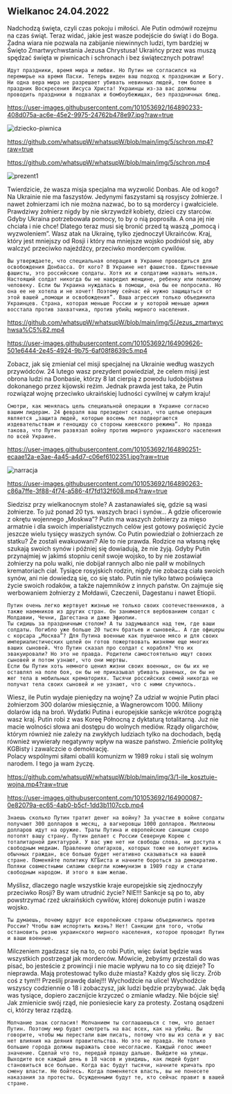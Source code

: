 ## Wielkanoc 24.04.2022

Nadchodzą święta, czyli czas pokoju i miłości. Ale Putin odmówił rozejmu na czas świąt. Teraz widać, jakie jest wasze podejście do świąt i do Boga. Żadna wiara nie pozwala na zabijanie niewinnych ludzi, tym bardziej w Święto Zmartwychwstania Jezusa Chrystusa! Ukraińcy przez was muszą spędzać święta w piwnicach i schronach i bez świątecznych potraw!

```
Идут праздники, время мира и любви. Но Путин не согласился на перемирье на время Пасхи. Теперь виден ваш подход к праздникам и Богу. Ни одна вера мира не разрешает убивать невинных людей, тем более в праздник Воскресения Иисуса Христа! Украинцы из-за вас должны проводить праздники в подвалах и бомбоубежищах, без праздничных блюд.
```

https://user-images.githubusercontent.com/101053692/164890233-408d075a-ac6e-45e2-9975-24762b478e97.jpg?raw=true

![dziecko-piwnica](https://user-images.githubusercontent.com/101053692/164890233-408d075a-ac6e-45e2-9975-24762b478e97.jpg)

https://github.com/whatsupW/whatsupW/blob/main/img/5/schron.mp4?raw=true

https://github.com/whatsupW/whatsupW/blob/main/img/5/schron.mp4



![prezent1](https://user-images.githubusercontent.com/101053692/164890252-9c6233d6-8535-49e6-bcaa-eb987a3a0213.jpg)

Twierdzicie, że wasza misja specjalna ma wyzwolić Donbas. Ale od kogo? Na Ukrainie nie ma faszystów. Jedynymi faszystami są rosyjscy żołnierze. I nawet żołnierzami ich nie można nazwać, bo to są mordercy i gwałciciele. Prawdziwy żołnierz nigdy by nie skrzywdził kobiety, dzieci czy starców. Gdyby Ukraina potrzebowała pomocy, to by o nią poprosiła. A ona jej nie chciała i nie chce! Dlatego teraz musi się bronić przed tą waszą „pomocą i wyzwoleniem”.
Wasz atak na Ukrainę, tylko zjednoczył Ukraińców. Kraj, który jest mniejszy od Rosji i który ma mniejsze wojsko podniósł się, aby walczyć przeciwko najeźdźcy, przeciwko mordercom cywilów.

```
Вы утверждаете, что специальная операция в Украине проводиться для освобождения Донбасса. От кого? В Украине нет фашистов. Единственные фашисты, это российские солдаты. Хотя их и солдатами назвать нельзя. Настоящий солдат никогда бы не навредил женщине, ребенку или пожилому человеку. Если бы Украина нуждалась в помощи, она бы ее попросила. Но она ее не хотела и не хочет! Поэтому сейчас ей нужно защищаться от этой вашей „помощи и освобождения”. Ваша агрессия только объединила Украинцев. Страна, которая меньше России и у которой меньше армия восстала против захватчика, против убийц мирного населения. 
```

https://github.com/whatsupW/whatsupW/blob/main/img/5/Jezus_zmartwychwsa%C5%82.mp4

https://user-images.githubusercontent.com/101053692/164909626-501e6444-2e45-4924-9b75-6af08f8639c5.mp4



Zobacz, jak się zmieniał cel misji specjalnej na Ukrainie według waszych przywódców. 24 lutego wasz prezydent powiedział, że celem misji jest obrona ludzi na Donbasie, którzy 8 lat cierpią z powodu ludobójstwa dokonanego przez kijowski reżim. Jednak prawda jest taka, że Putin rozwiązał wojnę przeciwko ukraińskiej ludności cywilnej w całym kraju!

```
Смотри, как менялась цель специальной операции в Украине согласно вашим лидерам. 24 февраля ваш президент сказал, что целью операция является „защита людей, которые восемь лет подвергаются издевательствам и геноциду со стороны киевского режима”. Но правда такова, что Путин развязал войну против мирного украинского населения по всей Украине.   
```
https://user-images.githubusercontent.com/101053692/164890251-ecaae12a-e3ae-4a45-a4d7-c06ef6102351.jpg?raw=true

![narracja](https://user-images.githubusercontent.com/101053692/164890251-ecaae12a-e3ae-4a45-a4d7-c06ef6102351.jpg)

https://user-images.githubusercontent.com/101053692/164890263-c86a7ffe-3f88-4f74-a586-4f7fd132f608.mp4?raw=true


Siedzisz przy wielkanocnym stole? A zastanawiałeś się, gdzie są wasi żołnierze. To już ponad 20 tys. waszych braci i synów...  A gdzie oficerowie z okrętu wojennego „Moskwa”? Putin ma waszych żołnierzy za mięso armatnie i dla swoich imperialistycznych celów jest gotowy poświęcić życie jeszcze wielu tysięcy waszych synów. Co Putin powiedział o żołnierzach ze statku? Że zostali ewakuowani? Ale to nie prawda. Rodzice na własną rękę szukają swoich synów i później się dowiadują, że nie żyją. 
Gdyby Putin przynajmiej w jakimś stopniu cenił swoje wojsko, to by nie zostawiał żołnierzy na polu walki, nie dobijał rannych albo nie palił w mobilnych krematoriach ciał. Tysiące rosyjskich rodzin, nigdy nie zobaczą ciała swoich synów, ani nie dowiedzą się, co się stało. 
Putin nie tylko łatwo poświęca życie swoich rodaków, a także najemników z innych państw. On zajmuje się werbowaniem żołnierzy z Mołdawii, Czeczenii, Dagestanu i nawet Etiopii. 

```
Путин очень легко жертвует жизнью не только своих соотечественников, а также наемников из других стран. Он занимается вербованием солдат с Молдавии, Чечни, Дагестана и даже Эфиопии. 
Ты сидишь за праздничным столом? А ты задумывался над тем, где ваши солдаты. Погибло уже больше 20 тысяч братьев и сыновей…. А где офицеры с корсара „Москва”? Для Путина военные как пушечное мясо и для своих империалистических целей он готов пожертвовать жизнями еще многих ваших сыновей. Что Путин сказал про солдат с корабля? Что их эвакуировали? Но это не правда. Родители самостоятельно ищут своих сыновей и потом узнают, что они мертвы. 
Если бы Путин хоть немного ценил жизни своих военных, он бы их не оставлял на поле боя, он бы не приказывал убивать раненых, он бы не жег тела в мобильных крематориях. Тысячи российских семей никогда не получат тела своих сыновей и не узнают, что с ними случилось.
```

Wiesz, ile Putin wydaje pieniędzy na wojnę? Za udział w wojnie Putin płaci żołnierzom 300 dolarów miesięcznie, a Wagnerowcom 1000. Miliony dolarów idą na broń. Wydatki Putina i europejskie sankcje wkrótce pogrążą wasz kraj. Putin robi z was Koreę Północną z dyktaturą totalitarną. Już nie macie wolności słowa ani dostępu do wolnych mediów. Rządy oligarchów, którym również nie zależy na zwykłych ludziach tylko na dochodach, będą również wywierały negatywny wpływ na wasze państwo. Zmieńcie politykę KGBisty i zawalczcie o demokrację.  
Polacy wspólnymi siłami obalili komunizm w 1989 roku i stali się wolnym narodem. I tego ja wam życzę.

https://github.com/whatsupW/whatsupW/blob/main/img/3/1-ile_kosztuje-wojna.mp4?raw=true

https://user-images.githubusercontent.com/101053692/164900087-0e82079a-ec65-4ab0-b5cf-1dd3b1107ccb.mp4

```
Знаешь сколько Путин тратит денег на войну? За участие в войне солдаты получают 300 долларов в месяц, а вагнеровцы 1000 долларов. Миллионы долларов идут на оружие. Траты Путина и европейские санкции скоро потопят вашу страну. Путин делает с России Северную Корею с тоталитарной диктатурой. У вас уже нет ни свободы слова, ни доступа к свободным медиам. Правление олигархов, которых тоже не волнует жизнь обычных граждан, все больше будет негативно сказываться на вашей стране. Поменяйте политику КГБиста и начните бороться за демократию. 
Поляки совместными силами свергли коммунизм в 1989 году и стали свободным народом. И этого я вам желаю. 
```

Myślisz, dlaczego nagle wszystkie kraje europejskie się zjednoczyły przeciwko Rosji? By wam utrudnić życie? NIE!!! Sankcje są po to, aby powstrzymać rzeź ukraińskich cywilów, której dokonuje putin i wasze wojsko.

```
Ты думаешь, почему вдруг все европейские страны объединились против России? Чтобы вам испортить жизнь? Нет! Санкции для того, чтобы остановить резню украинского мирного населения, которое проводит Путин и ваши военные. 
```

Milczeniem zgadzasz się na to, co robi Putin, więc świat będzie was wszystkich postrzegał jak morderców. Mówicie, żebyśmy przestali do was pisać, bo jesteście z prowincji i nie macie wpływu na to co się dzieje? To nieprawda. Mają protestować tylko duże miasta? Każdy głos się liczy. Zrób coś z tym!!!  Prześlij prawdę dalej!!! Wychodźcie na ulice! Wychodźcie wszyscy codziennie o 18 i zobaczysz, jak ludzi będzie przybywać. Jak będą was tysiące, dopiero zacznijcie krzyczeć o zmianie władzy. Nie bójcie się! Jak zmienicie swój rząd, nie poniesiecie kary za protesty. Zostaną osądzeni ci, którzy teraz rządzą.  

```
Молчание знак согласия! Молчанием ты соглашаешься с тем, что делает Путин. Поэтому мир будет смотреть на вас всех, как на убийц. Вы говорите, чтобы мы перестали вам писать, потому что вы из села и у вас нет влияния на деяния правительства. Но это не правда. Не только большие города должны выражать свое несогласие. Каждый голос имеет значение. Сделай что то, передай правду дальше. Выйдите на улицы. Выходите все каждый день в 18 часов и увидишь, как людей будет становиться все больше. Когда вас будут тысячи, начните кричать про смену власти. Не бойтесь. Когда поменяется власть, вы не понесете наказания за протесты. Осужденными будут те, кто сейчас правит в вашей стране.
```
